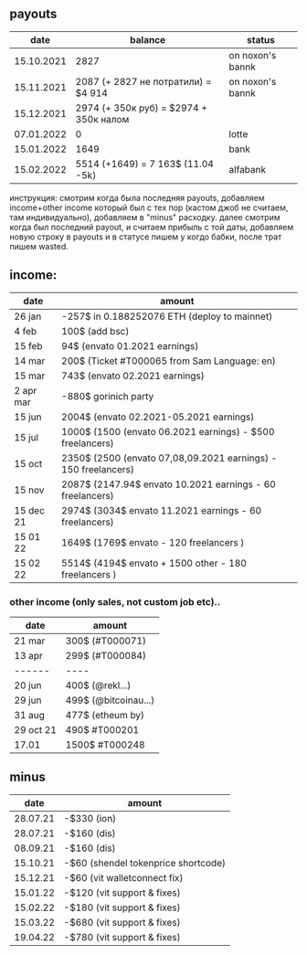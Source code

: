 ## payouts
| date   | balance | status |
|--------|-----------------|------------|
| 15.10.2021 |  2827   | on noxon's bannk |
| 15.11.2021 |  2087 (+ 2827 не потратили) = $4 914  | on noxon's bannk |
| 15.12.2021 |  2974 (+ 350к руб) = $2974 + 350к налом  |  |
| 07.01.2022 |  0  | lotte | 
| 15.01.2022 |  1649  | bank |
| 15.02.2022 |  5514 (+1649) = 7 163$ (11.04 -5k) | alfabank |




инструкция: смотрим когда была последняя payouts, добавляем income+other income который был с тех пор (кастом джоб не считаем, там индивидуально), добавляем в "minus" расходку. далее смотрим когда был последний payout, и считаем прибыль с той даты, добавляем новую строку в payouts и в статусе пишем у когдо бабки, после трат пишем wasted. 

## income:
  
| date   | amount | 
|--------|-----------------------------|
| 26 jan | -257$ in 0.188252076 ETH (deploy to mainnet)     | 
| 4 feb | 100$ (add bsc)  | 
| 15 feb | 94$ (envato 01.2021 earnings)  | 
| 14 mar | 200$ (Ticket #T000065 from Sam Language: en)  | 
| 15 mar | 743$ (envato 02.2021 earnings)  | 
| 2 apr mar | -880$ gorinich party  | 
| 15 jun | 2004$ (envato 02.2021-05.2021 earnings)  | 
| 15 jul | 1000$ (1500 (envato 06.2021 earnings) - $500 freelancers) | 
| 15 oct | 2350$ (2500 (envato 07,08,09.2021 earnings) - 150 freelancers) | 
| 15 nov | 2087$ (2147.94$ envato 10.2021 earnings - 60 freelancers) | 
| 15 dec 21 | 2974$ (3034$ envato 11.2021 earnings - 60 freelancers) | 
| 15 01 22 | 1649$ (1769$ envato - 120 freelancers ) |
| 15 02 22 | 5514$ (4194$ envato + 1500 other - 180 freelancers ) |

### other income (only sales, not custom job etc)..
| date   | amount | 
|--------|-----------------------------|
| 21 mar | 300$ (#T000071) |
| 13 apr | 299$ (#T000084) |
| ------ | ---- |
| 20 jun | 400$ (@rekl...) |
| 29 jun | 499$ (@bitcoinau...) |
| 31 aug | 477$ (etheum by) |
| 29 oct 21 | 490$ #T000201  |
| 17.01 | 1500$ #T000248 |

## minus
| date   | amount | 
|--------|-----------------------------|
| 28.07.21 |  -$330 (ion)   |
| 28.07.21 |  -$160 (dis)   |
| 08.09.21 |  -$160 (dis)   |
| 15.10.21 |  -$60 (shendel tokenprice shortcode)   |
| 15.12.21 |  -$60 (vit walletconnect fix)   |
| 15.01.22 |  -$120 (vit support & fixes)   |
| 15.02.22 |  -$180 (vit support & fixes)   |
| 15.03.22 |  -$680 (vit support & fixes)   |
| 19.04.22 |  -$780 (vit support & fixes)   |


